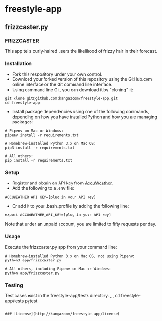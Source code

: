 # freestyle-app

## frizzcaster.py

### FRIZZCASTER
This app tells curly-haired users the likelihood of frizzy hair in their forecast.

### Installation
- Fork [this respository](https://github.com/kangazoom/freestyle-app) under your own control.
- Download your forked version of this repository using the GitHub.com online interface or the Git command line interface.
- Using command line Git, you can download it by "cloning" it:
```
git clone git@github.com:kangazoom/freestyle-app.git
cd freestyle-app
```

- Install package dependencies using one of the following commands, depending on how you have installed Python and how you are managing packages:

```
# Pipenv on Mac or Windows:
pipenv install -r requirements.txt

# Homebrew-installed Python 3.x on Mac OS:
pip3 install -r requirements.txt

# All others:
pip install -r requirements.txt
```

### Setup
- Register and obtain an API key from [AccuWeather](https://developer.accuweather.com/).
- Add the following to a .env file:
```
ACCUWEATHER_API_KEY=[plug in your API key]
```
- Or add it to your .bash_profile by adding the following line:
```
export ACCUWEATHER_API_KEY=[plug in your API key]
```

Note that under an unpaid account, you are limited to fifty requests per day.


### Usage
Execute the frizzcaster.py app from your command line:

```
# Homebrew-installed Python 3.x on Mac OS, not using Pipenv:
python3 app/frizzcaster.py

# All others, including Pipenv on Mac or Windows:
python app/frizzcaster.py
```

### Testing
Test cases exist in the freestyle-app/tests directory.
,,,
cd freestyle-app/tests
pytest
```

### [License](http://kangazoom/freestyle-app/license)
